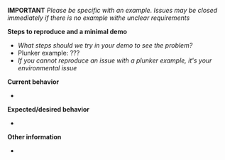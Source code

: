 **IMPORTANT**
_Please be specific with an example. Issues may be closed immediately if there is no example withe unclear requirements_

**Steps to reproduce and a minimal demo**

  - _What steps should we try in your demo to see the problem?_
  - Plunker example: ??? 
  - _If you cannot reproduce an issue with a plunker example, it's your environmental issue_

**Current behavior**

  - 

**Expected/desired behavior**

  - 

**Other information**

  - 
